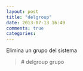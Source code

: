 ```yaml
---
layout: post
title: "delgroup"
date: 2013-07-13 16:49
comments: true
categories: 
---
```

Elimina un grupo del sistema

>\# delgroup grupo

